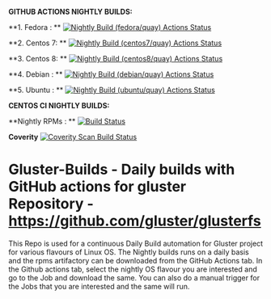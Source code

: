 **GITHUB ACTIONS NIGHTLY BUILDS:**

**1. Fedora  : ** [![Nightly Build (fedora/quay) Actions Status](https://github.com/gluster/Gluster-Builds/actions/workflows/Nightly_Build_Fedora_Latest.yml/badge.svg)](https://github.com/gluster/Gluster-Builds/actions)

**2. Centos 7: ** [![Nightly Build (centos7/quay) Actions Status](https://github.com/gluster/Gluster-Builds/actions/workflows/Nightly_Build_Centos7.yml/badge.svg)](https://github.com/gluster/Gluster-Builds/actions)

**3. Centos 8: ** [![Nightly Build (centos8/quay) Actions Status](https://github.com/gluster/Gluster-Builds/actions/workflows/Nightly_Build_Centos8.yml/badge.svg)](https://github.com/gluster/Gluster-Builds/actions)

**4. Debian  : ** [![Nightly Build (debian/quay) Actions Status](https://github.com/gluster/Gluster-Builds/actions/workflows/nightly-build-debian.yml/badge.svg)](https://github.com/gluster/Gluster-Builds/actions)

**5. Ubuntu  : ** [![Nightly Build (ubuntu/quay) Actions Status](https://github.com/gluster/Gluster-Builds/actions/workflows/nightly-build-ubuntu.yml/badge.svg)](https://github.com/gluster/Gluster-Builds/actions)

**CENTOS CI NIGHTLY BUILDS:**

**Nightly RPMs : ** [![Build Status](https://ci.centos.org/buildStatus/icon?job=gluster_build-rpms)](https://ci.centos.org/view/Gluster/job/gluster_build-rpms/)

**Coverity**
<a href="https://scan.coverity.com/projects/gluster-glusterfs">
  <img alt="Coverity Scan Build Status"
       src="https://scan.coverity.com/projects/987/badge.svg"/>
</a>



# Gluster-Builds - Daily builds with GitHub actions for gluster Repository - https://github.com/gluster/glusterfs
This Repo is used for a continuous Daily Build automation for Gluster project for various flavours of Linux OS.
The Nightly builds runs on a daily basis and the rpms artifactory can be downloaded from the GitHub Actions tab.
In the Github actions tab, select the nightly OS flavour you are interested and go to the Job and download the same.
You can also do a manual trigger for the Jobs that you are interested and the same will run.

